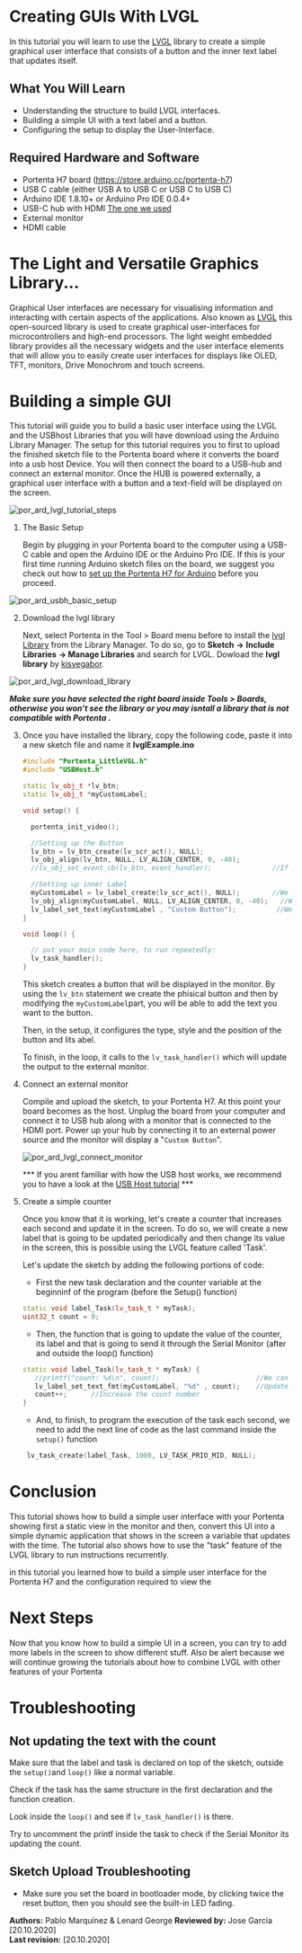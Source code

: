 # Creating GUIs With LVGL  
In this tutorial you will learn to use the [LVGL](https://lvgl.io/) library to create a simple graphical user interface that consists of a button and the inner text label that updates itself.

## What You Will Learn
-   Understanding the structure to build LVGL interfaces.
-   Building a simple UI with a text label and a button. 
-   Configuring the setup to display the User-Interface. 

## Required Hardware and Software
-   Portenta H7 board (<https://store.arduino.cc/portenta-h7>)
-   USB C cable (either USB A to USB C or USB C to USB C)
-   Arduino IDE 1.8.10+  or Arduino Pro IDE 0.0.4+ 
-   USB-C hub with HDMI [The one we used](https://www.dustinhome.se/product/5011166993/travel-port-usb-c-total)
-   External monitor 
-   HDMI cable 

# The Light and Versatile Graphics Library...

Graphical User interfaces are necessary for visualising information and interacting with certain aspects of the applications. Also known as [LVGL](https://lvgl.io/) this open-sourced library is used to create graphical user-interfaces for microcontrollers and high-end processors. The light weight embedded library provides all the necessary widgets and the user interface elements that will allow you to easily  create user interfaces for displays like OLED, TFT, monitors, Drive Monochrom and touch screens.

# Building a simple GUI 

This tutorial will guide you to build a basic user interface using the LVGL and the USBhost Libraries that you will have download using the Arduino Library Manager. The setup for this tutorial requires you to first to upload the finished sketch file to the Portenta board where it converts the board into a usb host Device. You will then connect the board to a USB-hub and connect an external monitor. Once the HUB is powered externally, a graphical user interface with a button and a text-field will be displayed on the screen.

![por_ard_lvgl_tutorial_steps](assets/por_ard_lvgl_tutorial_steps.svg)

1. The Basic Setup

   Begin by plugging in your Portenta board to the computer using a USB-C cable and open the Arduino IDE or the Arduino Pro IDE. If this is your first time running Arduino sketch files on the board, we suggest you check out how to [set up the Portenta H7 for Arduino](https://github.com/bcmi-labs/arduino-pro-content/blob/master/content/tutorials/portenta-h7/por-ard-usb/por-ard-gs) before you proceed.

![por_ard_usbh_basic_setup](assets/por_ard_usbh_basic_setup.svg)

2. Download the lvgl library

   Next, select Portenta in the Tool > Board menu before to install the [lvgl Library](https://github.com/lvgl/lvgl) from the Library Manager. To do so, go to **Sketch** **->** **Include Libraries** **-> Manage Libraries** and search for LVGL. Dowload the **lvgl library** by [kisvegabor](https://github.com/kisvegabor).  

![por_ard_lvgl_download_library](assets/por_ard_lvgl_select_library.svg)

   ***Make sure you have selected the right board inside Tools > Boards, otherwise you won't see the library or you may isntall a library that is not compatible with Portenta .***

3. Once you have installed the library,  copy the following code, paste it into a new sketch file and name it **lvglExample.ino**

   ```cpp
   #include "Portenta_LittleVGL.h"
   #include "USBHost.h"

   static lv_obj_t *lv_btn;
   static lv_obj_t *myCustomLabel;

   void setup() {

     portenta_init_video();

     //Setting up the Button
     lv_btn = lv_btn_create(lv_scr_act(), NULL);
     lv_obj_align(lv_btn, NULL, LV_ALIGN_CENTER, 0, -40);
     //lv_obj_set_event_cb(lv_btn, event_handler);               //If you want to handle the button’s callback create a cb_btn function

     //Setting up inner Label
     myCustomLabel = lv_label_create(lv_scr_act(), NULL);        //We make the object be a label widget
     lv_obj_align(myCustomLabel, NULL, LV_ALIGN_CENTER, 0, -40);   //We move it to the center of the screen below the ‘Hello world’ and align centered
     lv_label_set_text(myCustomLabel , "Custom Button");          //We set the default text
   }

   void loop() {

     // put your main code here, to run repeatedly:
     lv_task_handler();
   }
   ```

   This sketch creates a button that will be displayed in the monitor. By using the `lv_btn` statement we create the phisical button and then by modifying the `myCustomLabel`part, you will be able to add the text you want to the button.

   Then, in the setup, it configures  the type, style and the position of the button and lits abel.

   To finish, in the loop, it calls to the `lv_task_handler()` which will update the output to the external monitor. 

4. Connect an external monitor

   Compile and upload the sketch, to your Portenta H7. At this point your board becomes as the host. Unplug the board from your computer and connect it to USB hub along with a monitor that is connected to the HDMI port. Power up your hub by connecting it to an external power source and the monitor will display a "`Custom Button`". 


   ![por_ard_lvgl_connect_monitor](assets/por_ard_lvgl_connect_monitor.svg)

   *** If you arent familiar with how the USB host works, we recommend you to have a look at the [USB Host tutorial](https://www.arduino.cc/pro/tutorials/portenta-h7/por-ard-usb ) ***


5. Create a simple counter

   Once you know that it is working, let's create a counter that increases each second and update it in the screen. To do so, we will create a new label that is going to be updated periodically and then change its value in the screen, this is possible using the LVGL feature called 'Task'. 

   Let's update the sketch by adding the following portions of code: 
   
   * First the new task declaration and the counter variable at the beginninf of the program (before the Setup() function)
   
   ```cpp
   static void label_Task(lv_task_t * myTask);
   uint32_t count = 0;
   ```
   
   * Then, the function that is going to update the value of the counter, its label and that is going to send it through the Serial Monitor (after and outside the loop() function)
   
   ```cpp
   static void label_Task(lv_task_t * myTask) {
      //printf("count: %d\n", count);                        //We can see in the Serial monitor the count
      lv_label_set_text_fmt(myCustomLabel, "%d" , count);    //Update the text from the label
      count++;      //Increase the count number
   }
   ```
   
   * And, to finish, to program the execution of the task each second, we need to add the next line of code as the last command inside the `setup()` function 
   
   ```cpp
    lv_task_create(label_Task, 1000, LV_TASK_PRIO_MID, NULL);
   ```

# Conclusion

This tutorial shows how to build a simple user interface with your Portenta showing first a static view in the monitor and then, convert this UI into a simple dynamic application that shows in the screen a variable that updates with the time. The tutorial also shows how to  use the "task" feature of the LVGL library to run instructions recurrently.

in this tutorial you learned how to build a simple user interface for the Portenta H7 and the configuration required to view the 

# Next Steps
Now that you know how to build a simple UI in a screen, you can try to add more labels in the screen to show different stuff. Also be alert because we will continue growing the tutorials about how to combine LVGL with other features of your Portenta

# Troubleshooting
## Not updating the text with the count
Make sure that the label and task is declared on top of the sketch, outside the `setup()`and `loop()` like a normal variable.

Check if the task has the same structure in the first declaration and the function creation.

Look inside the `loop()` and see if `lv_task_handler()` is there.

Try to uncomment the printf inside the task to check if the Serial Monitor its updating the count.


## Sketch Upload Troubleshooting
* Make sure you set the board in bootloader mode, by clicking twice the reset button, then you should see the built-in LED fading.

**Authors:** Pablo Marquínez & Lenard George
**Reviewed by:** Jose Garcia [20.10.2020]  
**Last revision:**  [20.10.2020]
